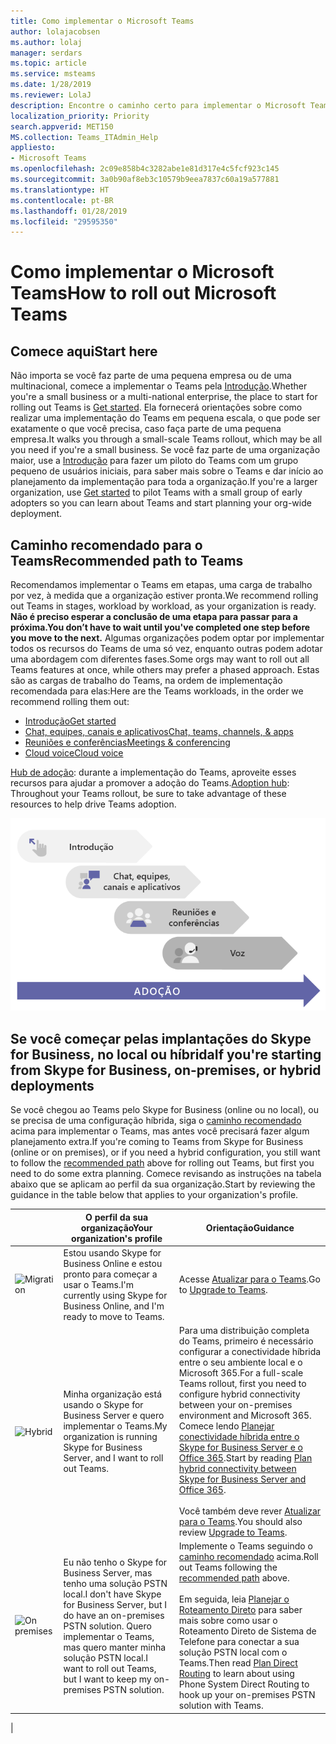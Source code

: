 ```yaml
---
title: Como implementar o Microsoft Teams
author: lolajacobsen
ms.author: lolaj
manager: serdars
ms.topic: article
ms.service: msteams
ms.date: 1/28/2019
ms.reviewer: LolaJ
description: Encontre o caminho certo para implementar o Microsoft Teams em sua organização.
localization_priority: Priority
search.appverid: MET150
MS.collection: Teams_ITAdmin_Help
appliesto:
- Microsoft Teams
ms.openlocfilehash: 2c09e858b4c3282abe1e81d317e4c5fcf923c145
ms.sourcegitcommit: 3a0b90af8eb3c10579b9eea7837c60a19a577881
ms.translationtype: HT
ms.contentlocale: pt-BR
ms.lasthandoff: 01/28/2019
ms.locfileid: "29595350"
---
```

# <a name="how-to-roll-out-microsoft-teams"></a><span data-ttu-id="8fb5a-103">Como implementar o Microsoft Teams</span><span class="sxs-lookup"><span data-stu-id="8fb5a-103">How to roll out Microsoft Teams</span></span>

## <a name="start-here"></a><span data-ttu-id="8fb5a-104">Comece aqui</span><span class="sxs-lookup"><span data-stu-id="8fb5a-104">Start here</span></span>
<span data-ttu-id="8fb5a-105">Não importa se você faz parte de uma pequena empresa ou de uma multinacional, comece a implementar o Teams pela [Introdução](get-started-with-teams-quick-start.md).</span><span class="sxs-lookup"><span data-stu-id="8fb5a-105">Whether you're a small business or a multi-national enterprise, the place to start for rolling out Teams is [Get started](get-started-with-teams-quick-start.md).</span></span> <span data-ttu-id="8fb5a-106">Ela fornecerá orientações sobre como realizar uma implementação do Teams em pequena escala, o que pode ser exatamente o que você precisa, caso faça parte de uma pequena empresa.</span><span class="sxs-lookup"><span data-stu-id="8fb5a-106">It walks you through a small-scale Teams rollout, which may be all you need if you're a small business.</span></span> <span data-ttu-id="8fb5a-107">Se você faz parte de uma organização maior, use a [Introdução](get-started-with-teams-quick-start.md) para fazer um piloto do Teams com um grupo pequeno de usuários iniciais, para saber mais sobre o Teams e dar início ao planejamento da implementação para toda a organização.</span><span class="sxs-lookup"><span data-stu-id="8fb5a-107">If you're a larger organization, use [Get started](get-started-with-teams-quick-start.md) to pilot Teams with a small group of early adopters so you can learn about Teams and start planning your org-wide deployment.</span></span> 

## <a name="recommended-path-to-teams"></a><span data-ttu-id="8fb5a-108">Caminho recomendado para o Teams</span><span class="sxs-lookup"><span data-stu-id="8fb5a-108">Recommended path to Teams</span></span>


<span data-ttu-id="8fb5a-109">Recomendamos implementar o Teams em etapas, uma carga de trabalho por vez, à medida que a organização estiver pronta.</span><span class="sxs-lookup"><span data-stu-id="8fb5a-109">We recommend rolling out Teams in stages, workload by workload, as your organization is ready.</span></span> <span data-ttu-id="8fb5a-110">**Não é preciso esperar a conclusão de uma etapa para passar para a próxima.**</span><span class="sxs-lookup"><span data-stu-id="8fb5a-110">**You don’t have to wait until you've completed one step before you move to the next.**</span></span> <span data-ttu-id="8fb5a-111">Algumas organizações podem optar por implementar todos os recursos do Teams de uma só vez, enquanto outras podem adotar uma abordagem com diferentes fases.</span><span class="sxs-lookup"><span data-stu-id="8fb5a-111">Some orgs may want to roll out all Teams features at once, while others may prefer a phased approach.</span></span> <span data-ttu-id="8fb5a-112">Estas são as cargas de trabalho do Teams, na ordem de implementação recomendada para elas:</span><span class="sxs-lookup"><span data-stu-id="8fb5a-112">Here are the Teams workloads, in the order we recommend rolling them out:</span></span>

- [<span data-ttu-id="8fb5a-113">Introdução</span><span class="sxs-lookup"><span data-stu-id="8fb5a-113">Get started</span></span>](get-started-with-teams-quick-start.md)
- [<span data-ttu-id="8fb5a-114">Chat, equipes, canais e aplicativos</span><span class="sxs-lookup"><span data-stu-id="8fb5a-114">Chat, teams, channels, & apps</span></span>](deploy-chat-teams-channels-microsoft-teams-landing-page.md)
- [<span data-ttu-id="8fb5a-115">Reuniões e conferências</span><span class="sxs-lookup"><span data-stu-id="8fb5a-115">Meetings & conferencing</span></span>](deploy-meetings-microsoft-teams-landing-page.md)
- [<span data-ttu-id="8fb5a-116">Cloud voice</span><span class="sxs-lookup"><span data-stu-id="8fb5a-116">Cloud voice</span></span>](cloud-voice-landing-page.md)

<span data-ttu-id="8fb5a-117">[Hub de adoção](adopt-microsoft-teams-landing-page.md): durante a implementação do Teams, aproveite esses recursos para ajudar a promover a adoção do Teams.</span><span class="sxs-lookup"><span data-stu-id="8fb5a-117">[Adoption hub](adopt-microsoft-teams-landing-page.md): Throughout your Teams rollout, be sure to take advantage of these resources to help drive Teams adoption.</span></span>

![Diagrama ilustrando os caminhos para implantação do Teams](media/how-to-roll-out-teams-image1.png)


## <a name="if-youre-starting-from-skype-for-business-on-premises-or-hybrid-deployments"></a><span data-ttu-id="8fb5a-119">Se você começar pelas implantações do Skype for Business, no local ou híbrida</span><span class="sxs-lookup"><span data-stu-id="8fb5a-119">If you're starting from Skype for Business, on-premises, or hybrid deployments</span></span>

<span data-ttu-id="8fb5a-120">Se você chegou ao Teams pelo Skype for Business (online ou no local), ou se precisa de uma configuração híbrida, siga o [caminho recomendado](#recommended-path-to-teams) acima para implementar o Teams, mas antes você precisará fazer algum planejamento extra.</span><span class="sxs-lookup"><span data-stu-id="8fb5a-120">If you're coming to Teams from Skype for Business (online or on premises), or if you need a hybrid configuration, you still want to follow the [recommended path](#recommended-path-to-teams) above for rolling out Teams, but first you need to do some extra planning.</span></span> <span data-ttu-id="8fb5a-121">Comece revisando as instruções na tabela abaixo que se aplicam ao perfil da sua organização.</span><span class="sxs-lookup"><span data-stu-id="8fb5a-121">Start by reviewing the guidance in the table below that applies to your organization's profile.</span></span>



|  |<span data-ttu-id="8fb5a-122">O perfil da sua organização</span><span class="sxs-lookup"><span data-stu-id="8fb5a-122">Your organization's profile</span></span>|<span data-ttu-id="8fb5a-123">Orientação</span><span class="sxs-lookup"><span data-stu-id="8fb5a-123">Guidance</span></span>  |
|---------|---------|---------|
|<IMG src="https://docs.microsoft.com/en-us/office/media/icons/migration-blue.svg" alt="Migration" height="50" width="50">|<span data-ttu-id="8fb5a-124">Estou usando Skype for Business Online e estou pronto para começar a usar o Teams.</span><span class="sxs-lookup"><span data-stu-id="8fb5a-124">I'm currently using Skype for Business Online, and I'm ready to move to Teams.</span></span> |<span data-ttu-id="8fb5a-125">Acesse [Atualizar para o Teams](Journey-SkypeforBusiness-Teams.md).</span><span class="sxs-lookup"><span data-stu-id="8fb5a-125">Go to [Upgrade to Teams](Journey-SkypeforBusiness-Teams.md).</span></span>        |
|<IMG SRC="https://docs.microsoft.com/en-us/office/media/icons/hybrid-blue.svg" alt="Hybrid" height="50" width="50">|<span data-ttu-id="8fb5a-126">Minha organização está usando o Skype for Business Server e quero implementar o Teams.</span><span class="sxs-lookup"><span data-stu-id="8fb5a-126">My organization is running Skype for Business Server, and I want to roll out Teams.</span></span> |<span data-ttu-id="8fb5a-127">Para uma distribuição completa do Teams, primeiro é necessário configurar a conectividade híbrida entre o seu ambiente local e o Microsoft 365.</span><span class="sxs-lookup"><span data-stu-id="8fb5a-127">For a full-scale Teams rollout, first you need to configure hybrid connectivity between your on-premises environment and Microsoft 365.</span></span> <span data-ttu-id="8fb5a-128">Comece lendo [Planejar conectividade híbrida entre o Skype for Business Server e o Office 365](https://docs.microsoft.com/skypeforbusiness/hybrid/plan-hybrid-connectivity).</span><span class="sxs-lookup"><span data-stu-id="8fb5a-128">Start by reading [Plan hybrid connectivity between Skype for Business Server and Office 365](https://docs.microsoft.com/skypeforbusiness/hybrid/plan-hybrid-connectivity).</span></span> <br><br><span data-ttu-id="8fb5a-129">Você também deve rever [Atualizar para o Teams](Journey-SkypeforBusiness-Teams.md).</span><span class="sxs-lookup"><span data-stu-id="8fb5a-129">You should also review [Upgrade to Teams](Journey-SkypeforBusiness-Teams.md).</span></span>    |
|<IMG src="https://docs.microsoft.com/en-us/office/media/icons/on-premises.svg" alt="On premises" height="50" width="50">|<span data-ttu-id="8fb5a-130">Eu não tenho o Skype for Business Server, mas tenho uma solução PSTN local.</span><span class="sxs-lookup"><span data-stu-id="8fb5a-130">I don't have Skype for Business Server, but I do have an on-premises PSTN solution.</span></span> <span data-ttu-id="8fb5a-131">Quero implementar o Teams, mas quero manter minha solução PSTN local.</span><span class="sxs-lookup"><span data-stu-id="8fb5a-131">I want to roll out Teams, but I want to keep my on-premises PSTN solution.</span></span> |<span data-ttu-id="8fb5a-132">Implemente o Teams seguindo o [caminho recomendado](#recommended-path-to-teams) acima.</span><span class="sxs-lookup"><span data-stu-id="8fb5a-132">Roll out Teams following  the [recommended path](#recommended-path-to-teams) above.</span></span><br><br><span data-ttu-id="8fb5a-133">Em seguida, leia [Planejar o Roteamento Direto](direct-routing-plan.md) para saber mais sobre como usar o Roteamento Direto de Sistema de Telefone para conectar a sua solução PSTN local com o Teams.</span><span class="sxs-lookup"><span data-stu-id="8fb5a-133">Then read [Plan Direct Routing](direct-routing-plan.md) to learn about using Phone System Direct Routing to hook up your on-premises PSTN solution with Teams.</span></span>|
|


